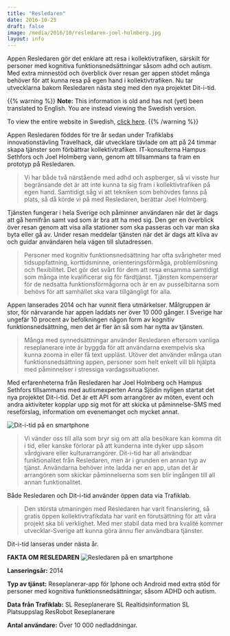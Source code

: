 ```yaml
---
title: "Resledaren"
date: 2016-10-25
draft: false
image: /media/2016/10/resledaren-joel-holmberg.jpg
layout: info
---
```

Appen Resledaren gör det enklare att resa i kollektivtrafiken, särskilt för personer med kognitiva
funktionsnedsättningar såsom adhd och autism. Med extra minnestöd och överblick över resan ger appen stödet många
behöver för att kunna resa på egen hand i kollektivtrafiken. Nu tar utvecklarna bakom Resledaren nästa steg med den nya
projektet Dit-i-tid.
<!--more-->

{{% warning %}}
**Note:** This information is old and has not (yet) been translated to English. You are instead viewing the Swedish
version.

To view the entire website in Swedish, [click here](/sv/).
{{% /warning %}}

Appen Resledaren föddes för tre år sedan under Trafiklabs innovationstävling Travelhack, där utvecklare tävlade om att
på 24 timmar skapa tjänster som förbättrar kollektivtrafiken. IT-konsulterna Hampus Sethfors och Joel Holmberg vann,
genom att tillsammans ta fram en prototyp på Resledaren.

> Vi har både två närstående med adhd och aspberger, så vi visste hur begränsande det är att inte kunna ta sig fram i
kollektivtrafiken på egen hand. Samtidigt såg vi att tekniken som behövdes fanns på plats, så då körde vi på med
Resledaren, berättar Joel Holmberg.

Tjänsten fungerar i hela Sverige och påminner användaren när det är dags att gå hemifrån samt vad som är bra att ha med
sig. Den ger en överblick över resan genom att visa alla stationer som ska passeras och var man ska byta eller gå av.
Under resan meddelar tjänsten när det är dags att kliva av och guidar användaren hela vägen till slutadressen.

> Personer med kognitiv funktionsnedsättning har ofta svårigheter med tidsuppfattning, korttidsminne,
orienteringsförmåga, problemlösning och flexibilitet. Det gör det svårt för dem att resa ensamma samtidigt som många
inte kvalificerar sig för färdtjänst. Tjänsten kompenserar för de nedsatta funktionsförmågorna och är en av
pusselbitarna som behövs för att samhället ska vara tillgängligt för alla.

Appen lanserades 2014 och har vunnit flera utmärkelser. Målgruppen är stor, för närvarande har appen laddats ner över 10
000 gånger. I Sverige har ungefär 10 procent av befolkningen någon form av kognitiv funktionsnedsättning, men det är
fler än så som har nytta av tjänsten.

> Många med synnedsättningar använder Resledaren eftersom vanliga reseplanerare inte är byggda för att användarna
exempelvis ska kunna zooma in eller få text uppläst. Utöver det använder många utan funktionsnedsättning appen, personer
som helt enkelt vill bli hjälpta med påminnelser i stressiga vardagssituationer.

Med erfarenheterna från Resledaren har Joel Holmberg och Hampus Sethfors tillsammans med autismexperten Anna Sjödin
nyligen startat det nya projektet Dit-i-tid. Det är ett API som arrangörer av möten, event och andra aktiviteter kopplar
upp sig mot för att skicka ut påminnelse-SMS med reseförslag, information om evenemanget och mycket annat. 

![Dit-i-tid på en smartphone](/media/2016/10/resledaren-dit-i-tid.jpg "Dit-i-tid på en smartphone")

> Vi vänder oss till alla som bryr sig om att alla besökare kan komma dit i tid, eller kanske förlorar på att kunderna
inte dyker upp såsom vårdgivare eller kulturarrangörer. Dit-i-tid har all användbar funktionalitet från Resledaren, men
är i grunden en annan typ av tjänst. Användarna behöver inte ladda ner en app, utan det är arrangören som skickar
påminnelserna som sen blir ingången till all annan funktionalitet.

Både Resledaren och Dit-i-tid använder öppen data via Trafiklab.

> Den största utmaningen med Resledaren har varit finansiering, så gratis öppen kollektivtrafikdata har varit en
förutsättning för att våra projekt ska bli verklighet. Med mer stabil data med bra kvalité kommer utvecklar-Sverige att
kunna göra ännu fler användbara tjänster.

Dit-i-tid lanseras under nästa år.

**FAKTA OM RESLEDAREN** 
![Resledaren på en smartphone](/media/2016/10/resledaren-smartphone.jpg "Resledaren på en smartphone")

**Lanseringsår:**
2014

**Typ av tjänst:**
Reseplanerar-app för Iphone och Android med extra stöd för personer med kognitiva funktionsnedsättningar, såsom ADHD och
autism.

**Data från Trafiklab:**
SL Reseplanerare SL Realtidsinformation SL Platsuppslag ResRobot Reseplanerare

**Antal användare:**
Över 10 000 nedladdningar.